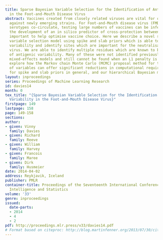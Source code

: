 ```yaml
---
title: Sparse Bayesian Variable Selection for the Identification of Antigenic Variability
  in the Foot-and-Mouth Disease Virus
abstract: Vaccines created from closely related viruses are vital for offering protection
  against newly emerging strains. For Foot-and-Mouth disease virus (FMDV), where multiple
  serotypes co-circulate, testing large numbers of vaccines can be infeasible. Therefore
  the development of an in silico predictor of cross-protection between strains is
  important to help optimise vaccine choice. Here we describe a novel sparse Bayesian
  variable selection model using spike and slab priors which is able to predict antigenic
  variability and identify sites which are important for the neutralisation of the
  virus. We are able to identify multiple residues which are known to be key indicators
  of antigenic variability. Many of these were not identified previously using Frequentist
  mixed-effects models and still cannot be found when an L1 penalty is used. We further
  explore how the Markov chain Monte Carlo (MCMC) proposal method for the inclusion
  of variables can offer significant reductions in computational requirements, both
  for spike and slab priors in general, and our hierarchical Bayesian model in particular.
layout: inproceedings
series: Proceedings of Machine Learning Research
id: davies14
month: 0
tex_title: "{Sparse Bayesian Variable Selection for the Identification of Antigenic
  Variability in the Foot-and-Mouth Disease Virus}"
firstpage: 149
lastpage: 158
page: 149-158
sections: 
author:
- given: Vinny
  family: Davies
- given: Richard
  family: Reeve
- given: William
  family: Harvey
- given: Francois
  family: Maree
- given: Dirk
  family: Husmeier
date: 2014-04-02
address: Reykjavik, Iceland
publisher: PMLR
container-title: Proceedings of the Seventeenth International Conference on Artificial
  Intelligence and Statistics
volume: '33'
genre: inproceedings
issued:
  date-parts:
  - 2014
  - 4
  - 2
pdf: http://proceedings.mlr.press/v33/davies14.pdf
# Format based on citeproc: http://blog.martinfenner.org/2013/07/30/citeproc-yaml-for-bibliographies/
---
```

